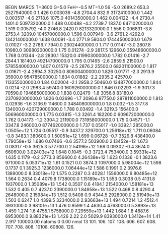 BEGN
MARCS T=3600 G=5.0 FeH=-0.5 MT=1.0
                  56
-5.0 2689.2 653.3 2527940000.0 1.426 0.003036 
-4.8 2704.4 832.9 3172410000.0 1.442 0.003517 
-4.6 2718.6 1075.0 4014350000.0 1.462 0.004122 
-4.4 2730.4 1401.0 5097320000.0 1.488 0.00488 
-4.2 2739.7 1837.0 6471020000.0 1.519 0.005792 
-4.0 2746.8 2420.0 8213320000.0 1.556 0.006831 
-3.8 2753.4 3209.0 10457000000.0 1.596 0.007949 
-3.6 2761.2 4292.0 13421400000.0 1.638 0.0091 
-3.4 2771.9 5804.0 17444500000.0 1.679 0.01027 
-3.2 2786.7 7940.0 23024400000.0 1.717 0.01147 
-3.0 2807.8 10980.0 30980200000.0 1.75 0.01274 
-2.9 2817.5 12960.0 35948600000.0 1.768 0.01344 
-2.8 2830.1 15320.0 41990300000.0 1.782 0.01416 
-2.7 2844.1 18140.0 49214700000.0 1.795 0.01495 
-2.6 2859.5 21500.0 57855400000.0 1.807 0.01579 
-2.5 2876.2 25500.0 68201100000.0 1.817 0.01671 
-2.4 2894.3 30250.0 80600400000.0 1.826 0.01771 
-2.3 2913.9 35900.0 95478500000.0 1.834 0.01882 
-2.2 2935.2 42570.0 113355000000.0 1.84 0.02004 
-2.1 2958.2 50460.0 134877000000.0 1.844 0.0214 
-2.0 2983.4 59740.0 160926000000.0 1.846 0.02293 
-1.9 3017.3 70590.0 194685000000.0 1.838 0.02479 
-1.8 3056.8 83180.0 237092000000.0 1.826 0.02696 
-1.7 3096.6 97750.0 287811000000.0 1.813 0.02936 
-1.6 3136.9 114600.0 348408000000.0 1.8 0.032 
-1.5 3177.8 134000.0 420729000000.0 1.788 0.03492 
-1.4 3219.3 156400.0 506960000000.0 1.775 0.03815 
-1.3 3261.4 182200.0 609672000000.0 1.762 0.04173 
-1.2 3304.2 211900.0 731958000000.0 1.75 0.04571 
-1.1 3347.8 246000.0 877462000000.0 1.737 0.05017 
-1.0 3392.1 285000.0 1.0505e+12 1.724 0.05517 
-0.9 3437.2 329700.0 1.25618e+12 1.711 0.06084 
-0.8 3483.1 380600.0 1.50051e+12 1.699 0.06728 
-0.7 3529.8 438400.0 1.79058e+12 1.686 0.07466 
-0.6 3577.2 503900.0 2.13452e+12 1.673 0.08317 
-0.5 3625.3 577700.0 2.54196e+12 1.66 0.09302 
-0.4 3674.0 660600.0 3.02403e+12 1.648 0.1045 
-0.3 3723.4 753400.0 3.59331e+12 1.635 0.1179 
-0.2 3773.3 856600.0 4.26438e+12 1.623 0.1336 
-0.1 3823.6 971000.0 5.05371e+12 1.61 0.1521 
0.0 3874.3 1097000.0 5.98004e+12 1.598 0.1737 
0.1 3925.3 1236000.0 7.06444e+12 1.586 0.1991 
0.2 3976.6 1389000.0 8.33018e+12 1.575 0.2287 
0.3 4028.1 1556000.0 9.80485e+12 1.564 0.2634 
0.4 4079.8 1738000.0 1.15189e+13 1.553 0.3038 
0.5 4131.8 1937000.0 1.35089e+13 1.542 0.3507 
0.6 4184.1 2154000.0 1.58181e+13 1.532 0.405 
0.7 4237.0 2390000.0 1.84958e+13 1.522 0.468 
0.8 4290.4 2648000.0 2.15984e+13 1.512 0.5408 
0.9 4344.5 2928000.0 2.51949e+13 1.503 0.6247 
1.0 4399.5 3234000.0 2.93663e+13 1.494 0.7214 
1.2 4512.4 3931000.0 3.98101e+13 1.476 0.9599 
1.4 4630.4 4763000.0 5.3893e+13 1.459 1.274 
1.6 4755.1 5758000.0 7.29559e+13 1.442 1.684 
1.8 4887.6 6953000.0 9.88321e+13 1.426 2.22 
2.0 5029.9 8393000.0 1.3412e+14 1.41 2.917 
100000.00
natoms              0      0.00
nmol          13
          101.     106.     107.     108.       606.      607.      608.
          707.     708.     808.   10108.     60808.      126.
